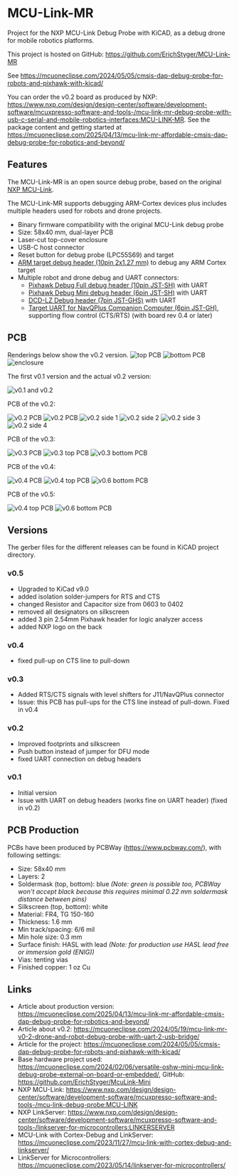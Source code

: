 # MCU-Link-MR

Project for the NXP MCU-Link Debug Probe with KiCAD, as a debug drone for mobile robotics platforms.

This project is hosted on GitHub: https://github.com/ErichStyger/MCU-Link-MR

See https://mcuoneclipse.com/2024/05/05/cmsis-dap-debug-probe-for-robots-and-pixhawk-with-kicad/

You can order the v0.2 board as produced by NXP: https://www.nxp.com/design/design-center/software/development-software/mcuxpresso-software-and-tools-/mcu-link-mr-debug-probe-with-usb-c-serial-and-mobile-robotics-interfaces:MCU-LINK-MR. See the package content and getting started at https://mcuoneclipse.com/2025/04/13/mcu-link-mr-affordable-cmsis-dap-debug-probe-for-robotics-and-beyond/ 

## Features
The MCU-Link-MR is an open source debug probe, based on the original [NXP MCU-Link](https://www.nxp.com/design/design-center/software/development-software/mcuxpresso-software-and-tools-/mcu-link-debug-probe:MCU-LINK).

The MCU-Link-MR supports debugging ARM-Cortex devices plus includes multiple headers used for robots and drone projects.

- Binary firmware compatibility with the original MCU-Link debug probe
- Size: 58x40 mm, dual-layer PCB
- Laser-cut top-cover enclosure
- USB-C host connector
- Reset button for debug probe (LPC55S69) and target
- [ARM target debug header (10pin 2x1.27 mm)](https://developer.arm.com/documentation/101416/0100/Hardware-Description/Target-Interfaces/Cortex-Debug--10-pin-) to debug any ARM Cortex target
- Multiple robot and drone debug and UART connectors:
    - [Pixhawk Debug Full debug header (10pin JST-SH)](https://docs.px4.io/main/en/debug/swd_debug.html#pixhawk-debug-full) with UART
    - [Pixhawk Debug Mini debug header (6pin JST-SH)](https://docs.px4.io/main/en/debug/swd_debug.html#pixhawk-debug-mini) with UART
    - [DCD-LZ Debug header (7pin JST-GHS)](https://nxp.gitbook.io/hovergames/rddrone-fmuk66/connectors/debug-interface-dcd-lz) with UART
    - [Target UART for NavQPlus Companion Computer (6pin JST-GH)](https://nxp.gitbook.io/navqplus/hardware/hardware-interfaces/uart/uart2-a53-debug), supporting flow control (CTS/RTS) (with board rev 0.4 or later)


## PCB
Renderings below show the v0.2 version.
![top PCB](images/top_v0.2.png)
![bottom PCB](images/bottom_v0.2.png)
![enclosure](images/enclosure_v0.1.png)

The first v0.1 version and the actual v0.2 version:

![v0.1 and v0.2](images/mcu-link-mr-v0.1-v0.2.jpg)

PCB of the v0.2:

![v0.2 PCB](images/mcu-link-mr-v0.2.jpg)
![v0.2 PCB](images/v0.2.jpg)
![v0.2 side 1](images/v0.2_side1.jpg)
![v0.2 side 2](images/v0.2_side2.jpg)
![v0.2 side 3](images/v0.2_side3.jpg)
![v0.2 side 4](images/v0.2_side4.jpg)

PCB of the v0.3:

![v0.3 PCB](images/mcu-link-mr-v0.3.jpg)
![v0.3 top PCB](images/top_v0.3.png)
![v0.3 bottom PCB](images/bottom_v0.3.png)

PCB of the v0.4:

![v0.4 PCB](images/mcu-link-mr-v0.4.jpg)
![v0.4 top PCB](images/top_v0.4.png)
![v0.6 bottom PCB](images/bottom_v0.4.png)

PCB of the v0.5:

![v0.4 top PCB](images/top_v0.5.png)
![v0.6 bottom PCB](images/bottom_v0.5.png)

## Versions
The gerber files for the different releases can be found in KiCAD project directory.

### v0.5
- Upgraded to KiCad v9.0
- added isolation solder-jumpers for RTS and CTS
- changed Resistor and Capacitor size from 0603 to 0402
- removed all designators on silkscreen
- added 3 pin 2.54mm Pixhawk header for logic analyzer access
- added NXP logo on the back

### v0.4
- fixed pull-up on CTS line to pull-down

### v0.3
- Added RTS/CTS signals with level shifters for J11/NavQPlus connector
- Issue: this PCB has pull-ups for the CTS line instead of pull-down. Fixed in v0.4

### v0.2
- Improved footprints and silkscreen
- Push button instead of jumper for DFU mode
- fixed UART connection on debug headers

### v0.1
- Initial version
- Issue with UART on debug headers (works fine on UART header) (fixed in v0.2)

## PCB Production
PCBs have been produced by PCBWay (https://www.pcbway.com/), with following settings:
- Size: 58x40 mm
- Layers: 2
- Soldermask (top, bottom): blue *(Note: green is possible too, PCBWay won't accept black because this requires minimal 0.22 mm soldermask distance between pins)*
- Silkscreen (top, bottom): white
- Material: FR4, TG 150-160
- Thickness: 1.6 mm
- Min track/spacing: 6/6 mil
- Min hole size: 0.3 mm
- Surface finish: HASL with lead *(Note: for production use HASL lead free or immersion gold (ENIG))*
- Vias: tenting vias
- Finished copper: 1 oz Cu

## Links
- Article about production version: https://mcuoneclipse.com/2025/04/13/mcu-link-mr-affordable-cmsis-dap-debug-probe-for-robotics-and-beyond/
- Article about v0.2: https://mcuoneclipse.com/2024/05/19/mcu-link-mr-v0-2-drone-and-robot-debug-probe-with-uart-2-usb-bridge/
- Article for the project: https://mcuoneclipse.com/2024/05/05/cmsis-dap-debug-probe-for-robots-and-pixhawk-with-kicad/
- Base hardware project used: https://mcuoneclipse.com/2024/02/06/versatile-oshw-mini-mcu-link-debug-probe-external-on-board-or-embedded/, GitHub: https://github.com/ErichStyger/McuLink-Mini
- NXP MCU-Link: https://www.nxp.com/design/design-center/software/development-software/mcuxpresso-software-and-tools-/mcu-link-debug-probe:MCU-LINK
- NXP LinkServer: https://www.nxp.com/design/design-center/software/development-software/mcuxpresso-software-and-tools-/linkserver-for-microcontrollers:LINKERSERVER
- MCU-Link with Cortex-Debug and LinkServer: https://mcuoneclipse.com/2023/11/27/mcu-link-with-cortex-debug-and-linkserver/
- LinkServer for Microcontrollers: https://mcuoneclipse.com/2023/05/14/linkserver-for-microcontrollers/
